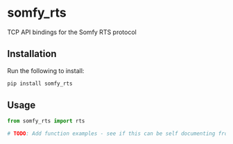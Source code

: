# somfy_rts

TCP API bindings for the Somfy RTS protocol

## Installation

Run the following to install:

```python
pip install somfy_rts
```

## Usage

```python
from somfy_rts import rts

# TODO: Add function examples - see if this can be self documenting from the code?
```
